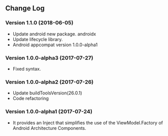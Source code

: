 ## Change Log

### Version 1.1.0 (2018-06-05)

- Update android new package. androidx
- Update lifecycle library.
- Android appcompat version 1.0.0-alpha1


### Version 1.0.0-alpha3 (2017-07-27)

- Fixed syntax.


### Version 1.0.0-alpha2 (2017-07-26)

- Update buildToolsVersion(26.0.1)
- Code refactoring


### Version 1.0.0-alpha1 (2017-07-24)

- It provides an Inject that simplifies the use of the ViewModel.Factory of Android Architecture Components.